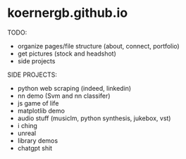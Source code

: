# koernergb.github.io

TODO: 
 - organize pages/file structure (about, connect, portfolio)
 - get pictures (stock and headshot)
 - side projects


SIDE PROJECTS:
- python web scraping (indeed, linkedin)
- nn demo (Svm and nn classifer)
- js game of life
- matplotlib demo
- audio stuff (musiclm, python synthesis, jukebox, vst)
- i ching
- unreal
- library demos
- chatgpt shit
